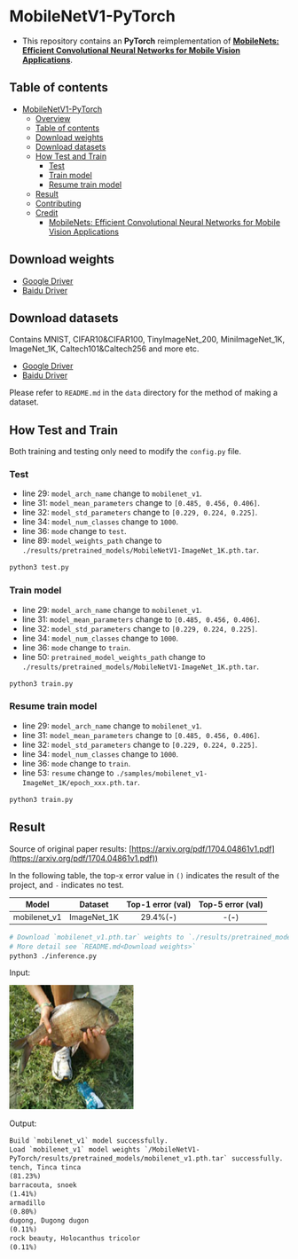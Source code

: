 # MobileNetV1-PyTorch

- This repository contains an **PyTorch** reimplementation
of [**MobileNets: Efficient Convolutional Neural Networks for Mobile Vision Applications**](https://arxiv.org/pdf/1704.04861v1.pdf).

## Table of contents

- [MobileNetV1-PyTorch](#mobilenetv1-pytorch)
    - [Overview](#overview)
    - [Table of contents](#table-of-contents)
    - [Download weights](#download-weights)
    - [Download datasets](#download-datasets)
    - [How Test and Train](#how-test-and-train)
        - [Test](#test)
        - [Train model](#train-model)
        - [Resume train model](#resume-train-model)
    - [Result](#result)
    - [Contributing](#contributing)
    - [Credit](#credit)
        - [MobileNets: Efficient Convolutional Neural Networks for Mobile Vision Applications](#mobilenets-efficient-convolutional-neural-networks-for-mobile-vision-applications)

## Download weights

- [Google Driver](https://drive.google.com/drive/folders/17ju2HN7Y6pyPK2CC_AqnAfTOe9_3hCQ8?usp=sharing)
- [Baidu Driver](https://pan.baidu.com/s/1yNs4rqIb004-NKEdKBJtYg?pwd=llot)

## Download datasets

Contains MNIST, CIFAR10&CIFAR100, TinyImageNet_200, MiniImageNet_1K, ImageNet_1K, Caltech101&Caltech256 and more etc.

- [Google Driver](https://drive.google.com/drive/folders/1f-NSpZc07Qlzhgi6EbBEI1wTkN1MxPbQ?usp=sharing)
- [Baidu Driver](https://pan.baidu.com/s/1arNM38vhDT7p4jKeD4sqwA?pwd=llot)

Please refer to `README.md` in the `data` directory for the method of making a dataset.

## How Test and Train

Both training and testing only need to modify the `config.py` file.

### Test

- line 29: `model_arch_name` change to `mobilenet_v1`.
- line 31: `model_mean_parameters` change to `[0.485, 0.456, 0.406]`.
- line 32: `model_std_parameters` change to `[0.229, 0.224, 0.225]`.
- line 34: `model_num_classes` change to `1000`.
- line 36: `mode` change to `test`.
- line 89: `model_weights_path` change to `./results/pretrained_models/MobileNetV1-ImageNet_1K.pth.tar`.

```bash
python3 test.py
```

### Train model

- line 29: `model_arch_name` change to `mobilenet_v1`.
- line 31: `model_mean_parameters` change to `[0.485, 0.456, 0.406]`.
- line 32: `model_std_parameters` change to `[0.229, 0.224, 0.225]`.
- line 34: `model_num_classes` change to `1000`.
- line 36: `mode` change to `train`.
- line 50: `pretrained_model_weights_path` change to `./results/pretrained_models/MobileNetV1-ImageNet_1K.pth.tar`.

```bash
python3 train.py
```

### Resume train model

- line 29: `model_arch_name` change to `mobilenet_v1`.
- line 31: `model_mean_parameters` change to `[0.485, 0.456, 0.406]`.
- line 32: `model_std_parameters` change to `[0.229, 0.224, 0.225]`.
- line 34: `model_num_classes` change to `1000`.
- line 36: `mode` change to `train`.
- line 53: `resume` change to `./samples/mobilenet_v1-ImageNet_1K/epoch_xxx.pth.tar`.

```bash
python3 train.py
```

## Result

Source of original paper results: [https://arxiv.org/pdf/1704.04861v1.pdf](https://arxiv.org/pdf/1704.04861v1.pdf))

In the following table, the top-x error value in `()` indicates the result of the project, and `-` indicates no test.

|    Model     |   Dataset   | Top-1 error (val) | Top-5 error (val) |
|:------------:|:-----------:|:-----------------:|:-----------------:|
| mobilenet_v1 | ImageNet_1K |   29.4%(**-**)    |     -(**-**)      |

```bash
# Download `mobilenet_v1.pth.tar` weights to `./results/pretrained_models`
# More detail see `README.md<Download weights>`
python3 ./inference.py 
```

Input:

<span align="center"><img width="224" height="224" src="figure/n01440764_36.JPEG"/></span>

Output:

```text
Build `mobilenet_v1` model successfully.
Load `mobilenet_v1` model weights `/MobileNetV1-PyTorch/results/pretrained_models/mobilenet_v1.pth.tar` successfully.
tench, Tinca tinca                                                          (81.23%)
barracouta, snoek                                                           (1.41%)
armadillo                                                                   (0.80%)
dugong, Dugong dugon                                                        (0.11%)
rock beauty, Holocanthus tricolor                                           (0.11%)
```
